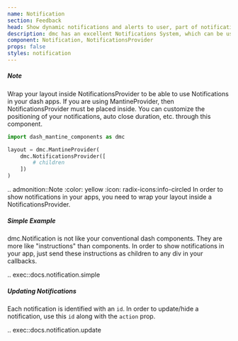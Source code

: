 ```yaml
---
name: Notification
section: Feedback
head: Show dynamic notifications and alerts to user, part of notifications system.
description: dmc has an excellent Notifications System, which can be used to generate client side notifications.
component: Notification, NotificationsProvider
props: false
styles: notification
---
```


##### Note

Wrap your layout inside NotificationsProvider to be able to use Notifications in your dash apps. If you are using MantineProvider, then NotificationsProvider must be placed inside.
You can customize the positioning of your notifications, auto close duration, etc. through this component.

```python
import dash_mantine_components as dmc

layout = dmc.MantineProvider(
    dmc.NotificationsProvider([
        # children
    ])
)
```

.. admonition::Note
    :color: yellow
    :icon: radix-icons:info-circled
    In order to show notifications in your apps, you need to wrap your layout inside a NotificationsProvider.

##### Simple Example

dmc.Notification is not like your conventional dash components. They are more like "instructions" than components. 
In order to show notifications in your app, just send these instructions as children to any div in your callbacks.

.. exec::docs.notification.simple

##### Updating Notifications

Each notification is identified with an `id`. In order to update/hide a notification, use this `id` along with the 
`action` prop.

.. exec::docs.notification.update

